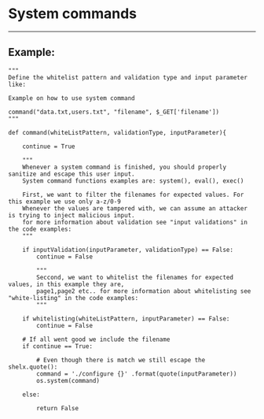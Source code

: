 # System commands
-------

## Example:


	"""
	Define the whitelist pattern and validation type and input parameter like:

	Example on how to use system command

	command("data.txt,users.txt", "filename", $_GET['filename'])
	"""

	def command(whiteListPattern, validationType, inputParameter){

		continue = True

		"""
		Whenever a system command is finished, you should properly sanitize and escape this user input.
		System command functions examples are: system(), eval(), exec()

		First, we want to filter the filenames for expected values. For this example we use only a-z/0-9
		Whenever the values are tampered with, we can assume an attacker is trying to inject malicious input.
		for more information about validation see "input validations" in the code examples:
		"""

		if inputValidation(inputParameter, validationType) == False:
			continue = False

			"""
			Seccond, we want to whitelist the filenames for expected values, in this example they are,
			page1,page2 etc.. for more information about whitelisting see "white-listing" in the code examples:
			"""

		if whitelisting(whiteListPattern, inputParameter) == False:
			continue = False

		# If all went good we include the filename
		if continue == True:

			# Even though there is match we still escape the shelx.quote():
			command = './configure {}' .format(quote(inputParameter))
			os.system(command)

		else: 

			return False
